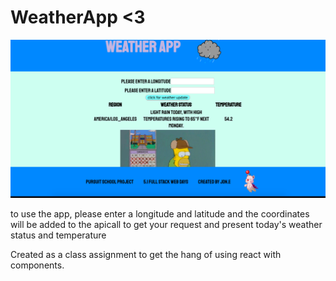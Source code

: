 
# WeatherApp <3
![image work](/weatherScreenshot.png)


to use the app, please enter a longitude and latitude and the coordinates will be added to the apicall to get your request and present today's weather status and temperature

Created as a class assignment to get the hang of using react with components.
